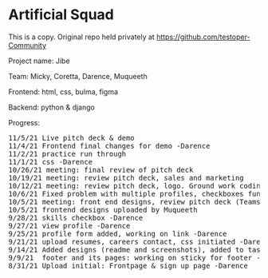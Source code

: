 # Artificial Squad

This is a copy. Original repo held privately at https://github.com/testoper-Community

Project name: Jibe

Team: Micky, Coretta, Darence, Muqueeth

Frontend: html, css, bulma, figma

Backend: python & django 

Progress:
<pre>
11/5/21 Live pitch deck & demo
11/4/21 Frontend final changes for demo -Darence
11/2/21 practice run through
11/1/21 css -Darence
10/26/21 meeting: final review of pitch deck
10/19/21 meeting: review pitch deck, sales and marketing
10/12/21 meeting: review pitch deck, logo. Ground work coding for AI-MVP -Darence
10/6/21 Fixed problem with multiple profiles, checkboxes functional - Darence
10/5/21 meeting: front end designs, review pitch deck (Teams repo), logo ideas
10/5/21 frontend designs uploaded by Muqueeth
9/28/21 skills checkbox -Darence
9/27/21 view profile -Darence
9/25/21 profile form added, working on link -Darence
9/21/21 upload resumes, careers contact, css initiated -Darence
9/14/21 Added designs (readme and screenshots), added to tasklist (projects) -Darence
9/9/21  footer and its pages: working on sticky for footer -Darence
8/31/21 Upload initial: Frontpage & sign up page -Darence
</pre>
